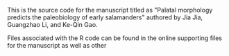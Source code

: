 This is the source code for the manuscript titled as "Palatal morphology predicts the paleobiology of early salamanders"
authored by Jia Jia, Guangzhao Li, and Ke-Qin Gao.

Files associated with the R code can be found in the online supporting files for the manuscript as well as other 
